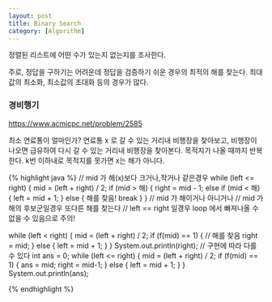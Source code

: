 ```yaml
---
layout: post
title: Binary Search
category: [Algorithm]
---
```


정렬된 리스트에 어떤 수가 있는지 없는지를 조사한다.

주로, 정답을 구하기는 어려운데 정답을 검증하기 쉬운 경우의 최적의 해를 찾는다. 최대값의 최소화, 최소값의 초대화 등의 경우가 많다.

### 경비행기
https://www.acmicpc.net/problem/2585

최소 연료통이 얼마인가? 
연료통 x 로 갈 수 있는 거리내 비행장을 찾아보고, 비행장이 나오면 급유하여 다시 갈 수 있는 거리내 비행장을 찾아본다. 
목적지가 나올 때까지 반복한다. 
k번 이하내로 목적지를 못가면 x는 해가 아니다.


{% highlight java %}
// mid 가 해(x)보다 크거나,작거나 같은경우
while (left <= right) {
    mid = (left + right) / 2;
    if (mid > 해) {
        right = mid - 1;
    else if (mid < 해) {
        left = mid + 1;
    } else {
        해를 찾음!
        break
    }
}
// mid 가 해이거나 아니거나
// mid 가 해의 후보군일경우 또다른 해를 찾는다
// left == right 일경우 loop 에서 빠져나올 수 없을 수 있음으로 주의!

while (left < right) {
    mid = (left + right) / 2;
    if (f(mid) == 1) {
        // 해를 찾음
        right = mid;
    } else {
        left = mid + 1;
    }
}
System.out.println(right);
// 구현에 따라 다를 수 있다
int ans = 0;
while (left <= right) {
    mid = (left + right) / 2;
    if (f(mid) == 1) {
        ans = mid;
        right = mid-1;
    } else {
        left = mid + 1;
    }
}
System.out.println(ans);

{% endhighlight %}

